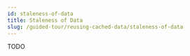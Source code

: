 ```yaml
---
id: staleness-of-data
title: Staleness of Data
slug: /guided-tour/reusing-cached-data/staleness-of-data
---
```

TODO
